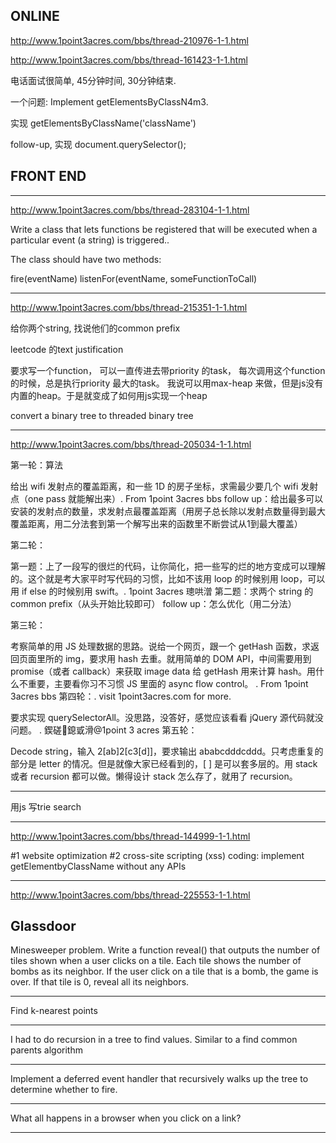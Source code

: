 ## ONLINE

http://www.1point3acres.com/bbs/thread-210976-1-1.html

http://www.1point3acres.com/bbs/thread-161423-1-1.html

电话面试很简单, 45分钟时间, 30分钟结束.

一个问题: Implement getElementsByClassN4m3.



实现
getElementsByClassName('className')



follow-up, 实现
document.querySelector();

## FRONT END

---

http://www.1point3acres.com/bbs/thread-283104-1-1.html

Write a class that lets functions be registered that will be executed when a particular event (a string) is triggered..
 
The class should have two methods:
 


fire(eventName)
listenFor(eventName, someFunctionToCall) 

---

http://www.1point3acres.com/bbs/thread-215351-1-1.html

给你两个string, 找说他们的common prefix

leetcode 的text justification

要求写一个function， 可以一直传进去带priority 的task， 每次调用这个function的时候，总是执行priority 最大的task。  我说可以用max-heap 来做，但是js没有内置的heap。于是就变成了如何用js实现一个heap

convert a binary tree to threaded binary tree

---

http://www.1point3acres.com/bbs/thread-205034-1-1.html

第一轮：算法

给出 wifi 发射点的覆盖距离，和一些 1D 的房子坐标，求需最少要几个 wifi 发射点（one pass 就能解出来）. From 1point 3acres bbs
follow up：给出最多可以安装的发射点的数量，求发射点最覆盖距离（用房子总长除以发射点数量得到最大覆盖距离，用二分法套到第一个解写出来的函数里不断尝试从1到最大覆盖）

第二轮：

第一题：上了一段写的很烂的代码，让你简化，把一些写的烂的地方变成可以理解的。这个就是考大家平时写代码的习惯，比如不该用 loop 的时候别用 loop，可以用 if else 的时候别用 swift。. 1point 3acres 璁哄潧
第二题：求两个 string 的 common prefix（从头开始比较即可）
follow up：怎么优化（用二分法）

第三轮：

考察简单的用 JS 处理数据的思路。说给一个网页，跟一个 getHash 函数，求返回页面里所的 img，要求用 hash 去重。就用简单的 DOM API，中间需要用到 promise（或者 callback）来获取 image data 给 getHash 用来计算 hash。用什么不重要，主要看你习不习惯 JS 里面的 async flow control。
. From 1point 3acres bbs
第四轮：. visit 1point3acres.com for more.

要求实现 querySelectorAll。没思路，没答好，感觉应该看看 jQuery 源代码就没问题。
. 鍥磋鎴戜滑@1point 3 acres
第五轮：

Decode string，输入 2[ab]2[c3[d]]，要求输出 ababcdddcddd。只考虑重复的部分是 letter 的情况。但是就像大家已经看到的，[ ] 是可以套多层的。用 stack 或者 recursion 都可以做。懒得设计 stack 怎么存了，就用了 recursion。

---

用js 写trie search

---

http://www.1point3acres.com/bbs/thread-144999-1-1.html

#1 website optimization
#2 cross-site scripting (xss)
coding: implement getElementbyClassName without any APIs 

---

http://www.1point3acres.com/bbs/thread-225553-1-1.html


## Glassdoor


Minesweeper problem. Write a function reveal() that outputs the number of tiles shown when a user clicks on a tile. Each tile shows the number of bombs as its neighbor. If the user click on a tile that is a bomb, the game is over. If that tile is 0, reveal all its neighbors.  

---

Find k-nearest points

---

I had to do recursion in a tree to find values. Similar to a find common parents algorithm

---

Implement a deferred event handler that recursively walks up the tree to determine whether to fire.  

---

What all happens in a browser when you click on a link?  

---


